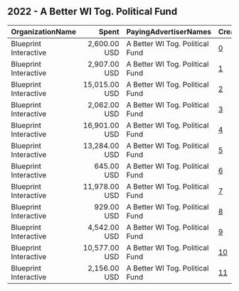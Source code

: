 ## 2022 - A Better WI Tog. Political Fund 
|OrganizationName|Spent|PayingAdvertiserNames|CreativeUrls|Impressions|Genders|AgeBrackets|CountryCodes|BillingAddresses|CandidateBallotInformation|
|:---|---:|:---|:---|---:|:---|:---|:---|:---|:---|
|Blueprint Interactive|2,600.00 USD|A Better WI Tog. Political Fund|[0](https://www.snap.com/political-ads/asset/4eddb772705e684157fc4e278f393eaf279bf40def7375d0685f5e6db92b91ae?mediaType=mp4)|97,149||18-34|united states|"1220 19th Street NW,Washington,20036,US"||
|Blueprint Interactive|2,907.00 USD|A Better WI Tog. Political Fund|[1](https://www.snap.com/political-ads/asset/2bfa727bb1a1f2b4c7b38838a769f17808d2129d14e148b826a8108f5d51832b?mediaType=mp4)|118,965||18-34|united states|"1220 19th Street NW,Washington,20036,US"||
|Blueprint Interactive|15,015.00 USD|A Better WI Tog. Political Fund|[2](https://www.snap.com/political-ads/asset/e069ff5487d428016fb2e31fd4b824e1b003937a2a047dc7d9b731013da79cfc?mediaType=mp4)|566,613||18-34|united states|"1220 19th Street NW,Washington,20036,US"||
|Blueprint Interactive|2,062.00 USD|A Better WI Tog. Political Fund|[3](https://www.snap.com/political-ads/asset/bcd9edbff5e144d4efd34ad718679001dcdcfd90dca539ed31118559d7810746?mediaType=mp4)|99,742||18-34|united states|"1220 19th Street NW,Washington,20036,US"||
|Blueprint Interactive|16,901.00 USD|A Better WI Tog. Political Fund|[4](https://www.snap.com/political-ads/asset/2c9147374da6f7f9238b8f962f34e858efd611caf3db8c266965e869413d3a5e?mediaType=mp4)|582,598||18-34|united states|"1220 19th Street NW,Washington,20036,US"||
|Blueprint Interactive|13,284.00 USD|A Better WI Tog. Political Fund|[5](https://www.snap.com/political-ads/asset/969a96b7c93c31b09e6e8f448441086170ee74c93dfc2c54d22340ffdf130f9c?mediaType=mp4)|710,209||18-34|united states|"1220 19th Street NW,Washington,20036,US"||
|Blueprint Interactive|645.00 USD|A Better WI Tog. Political Fund|[6](https://www.snap.com/political-ads/asset/c0567516e3d80a8b06d98bf937867aaae6de4f3a80efee00d4dca1ab1ebdc3a1?mediaType=mp4)|20,891||18-34|united states|"1220 19th Street NW,Washington,20036,US"||
|Blueprint Interactive|11,978.00 USD|A Better WI Tog. Political Fund|[7](https://www.snap.com/political-ads/asset/bd3058d887b2a99e47406297d858f3b72dcc8801e984f0cd143033d7a1066a36?mediaType=mp4)|506,228||18-34|united states|"1220 19th Street NW,Washington,20036,US"||
|Blueprint Interactive|929.00 USD|A Better WI Tog. Political Fund|[8](https://www.snap.com/political-ads/asset/d49a7dee1245b3114c05c7dc9ecc04e1b68483da55ed55eaa379d74e5d23a141?mediaType=mp4)|38,355||18-34|united states|"1220 19th Street NW,Washington,20036,US"||
|Blueprint Interactive|4,542.00 USD|A Better WI Tog. Political Fund|[9](https://www.snap.com/political-ads/asset/4eddb772705e684157fc4e278f393eaf279bf40def7375d0685f5e6db92b91ae?mediaType=mp4)|216,656||18-34|united states|"1220 19th Street NW,Washington,20036,US"||
|Blueprint Interactive|10,577.00 USD|A Better WI Tog. Political Fund|[10](https://www.snap.com/political-ads/asset/e069ff5487d428016fb2e31fd4b824e1b003937a2a047dc7d9b731013da79cfc?mediaType=mp4)|415,066||18-34|united states|"1220 19th Street NW,Washington,20036,US"||
|Blueprint Interactive|2,156.00 USD|A Better WI Tog. Political Fund|[11](https://www.snap.com/political-ads/asset/b128570d50a68b3c8562a123cc547a752464402f5ad2a32ec3b020e040189505?mediaType=mp4)|152,153||18-34|united states|"1220 19th Street NW,Washington,20036,US"||
